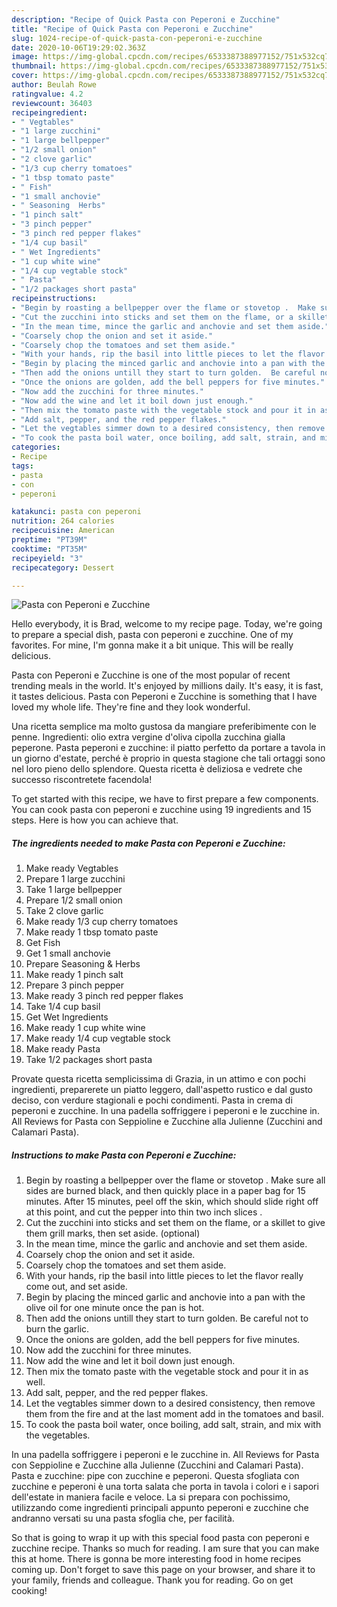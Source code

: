 ```yaml
---
description: "Recipe of Quick Pasta con Peperoni e Zucchine"
title: "Recipe of Quick Pasta con Peperoni e Zucchine"
slug: 1024-recipe-of-quick-pasta-con-peperoni-e-zucchine
date: 2020-10-06T19:29:02.363Z
image: https://img-global.cpcdn.com/recipes/6533387388977152/751x532cq70/pasta-con-peperoni-e-zucchine-recipe-main-photo.jpg
thumbnail: https://img-global.cpcdn.com/recipes/6533387388977152/751x532cq70/pasta-con-peperoni-e-zucchine-recipe-main-photo.jpg
cover: https://img-global.cpcdn.com/recipes/6533387388977152/751x532cq70/pasta-con-peperoni-e-zucchine-recipe-main-photo.jpg
author: Beulah Rowe
ratingvalue: 4.2
reviewcount: 36403
recipeingredient:
- " Vegtables"
- "1 large zucchini"
- "1 large bellpepper"
- "1/2 small onion"
- "2 clove garlic"
- "1/3 cup cherry tomatoes"
- "1 tbsp tomato paste"
- " Fish"
- "1 small anchovie"
- " Seasoning  Herbs"
- "1 pinch salt"
- "3 pinch pepper"
- "3 pinch red pepper flakes"
- "1/4 cup basil"
- " Wet Ingredients"
- "1 cup white wine"
- "1/4 cup vegtable stock"
- " Pasta"
- "1/2 packages short pasta"
recipeinstructions:
- "Begin by roasting a bellpepper over the flame or stovetop .  Make sure all sides are burned black, and then quickly place in a paper bag for 15 minutes.  After 15 minutes, peel off the skin, which should slide right off at this point, and cut the pepper into thin two inch slices ."
- "Cut the zucchini into sticks and set them on the flame, or a skillet to give them grill marks, then set aside. (optional)"
- "In the mean time, mince the garlic and anchovie and set them aside."
- "Coarsely chop the onion and set it aside."
- "Coarsely chop the tomatoes and set them aside."
- "With your hands, rip the basil into little pieces to let the flavor really come out, and set aside."
- "Begin by placing the minced garlic and anchovie into a pan with the olive oil for one minute once the pan is hot."
- "Then add the onions untill they start to turn golden.  Be careful not to burn the garlic."
- "Once the onions are golden, add the bell peppers for five minutes."
- "Now add the zucchini for three minutes."
- "Now add the wine and let it boil down just enough."
- "Then mix the tomato paste with the vegetable stock and pour it in as well."
- "Add salt, pepper, and the red pepper flakes."
- "Let the vegtables simmer down to a desired consistency, then remove them from the fire and at the last moment add in the tomatoes and basil."
- "To cook the pasta boil water, once boiling, add salt, strain, and mix with the vegetables."
categories:
- Recipe
tags:
- pasta
- con
- peperoni

katakunci: pasta con peperoni 
nutrition: 264 calories
recipecuisine: American
preptime: "PT39M"
cooktime: "PT35M"
recipeyield: "3"
recipecategory: Dessert

---
```



![Pasta con Peperoni e Zucchine](https://img-global.cpcdn.com/recipes/6533387388977152/751x532cq70/pasta-con-peperoni-e-zucchine-recipe-main-photo.jpg)

Hello everybody, it is Brad, welcome to my recipe page. Today, we're going to prepare a special dish, pasta con peperoni e zucchine. One of my favorites. For mine, I'm gonna make it a bit unique. This will be really delicious.

Pasta con Peperoni e Zucchine is one of the most popular of recent trending meals in the world. It's enjoyed by millions daily. It's easy, it is fast, it tastes delicious. Pasta con Peperoni e Zucchine is something that I have loved my whole life. They're fine and they look wonderful.

Una ricetta semplice ma molto gustosa da mangiare preferibimente con le penne. Ingredienti: olio extra vergine d&#39;oliva cipolla zucchina gialla peperone. Pasta peperoni e zucchine: il piatto perfetto da portare a tavola in un giorno d&#39;estate, perché è proprio in questa stagione che tali ortaggi sono nel loro pieno dello splendore. Questa ricetta è deliziosa e vedrete che successo riscontretete facendola!


To get started with this recipe, we have to first prepare a few components. You can cook pasta con peperoni e zucchine using 19 ingredients and 15 steps. Here is how you can achieve that.

<!--inarticleads1-->

##### The ingredients needed to make Pasta con Peperoni e Zucchine:

1. Make ready  Vegtables
1. Prepare 1 large zucchini
1. Take 1 large bellpepper
1. Prepare 1/2 small onion
1. Take 2 clove garlic
1. Make ready 1/3 cup cherry tomatoes
1. Make ready 1 tbsp tomato paste
1. Get  Fish
1. Get 1 small anchovie
1. Prepare  Seasoning &amp; Herbs
1. Make ready 1 pinch salt
1. Prepare 3 pinch pepper
1. Make ready 3 pinch red pepper flakes
1. Take 1/4 cup basil
1. Get  Wet Ingredients
1. Make ready 1 cup white wine
1. Make ready 1/4 cup vegtable stock
1. Make ready  Pasta
1. Take 1/2 packages short pasta


Provate questa ricetta semplicissima di Grazia, in un attimo e con pochi ingredienti, preparerete un piatto leggero, dall&#39;aspetto rustico e dal gusto deciso, con verdure stagionali e pochi condimenti. Pasta in crema di peperoni e zucchine. In una padella soffriggere i peperoni e le zucchine in. All Reviews for Pasta con Seppioline e Zucchine alla Julienne (Zucchini and Calamari Pasta). 

<!--inarticleads2-->

##### Instructions to make Pasta con Peperoni e Zucchine:

1. Begin by roasting a bellpepper over the flame or stovetop .  Make sure all sides are burned black, and then quickly place in a paper bag for 15 minutes.  After 15 minutes, peel off the skin, which should slide right off at this point, and cut the pepper into thin two inch slices .
1. Cut the zucchini into sticks and set them on the flame, or a skillet to give them grill marks, then set aside. (optional)
1. In the mean time, mince the garlic and anchovie and set them aside.
1. Coarsely chop the onion and set it aside.
1. Coarsely chop the tomatoes and set them aside.
1. With your hands, rip the basil into little pieces to let the flavor really come out, and set aside.
1. Begin by placing the minced garlic and anchovie into a pan with the olive oil for one minute once the pan is hot.
1. Then add the onions untill they start to turn golden.  Be careful not to burn the garlic.
1. Once the onions are golden, add the bell peppers for five minutes.
1. Now add the zucchini for three minutes.
1. Now add the wine and let it boil down just enough.
1. Then mix the tomato paste with the vegetable stock and pour it in as well.
1. Add salt, pepper, and the red pepper flakes.
1. Let the vegtables simmer down to a desired consistency, then remove them from the fire and at the last moment add in the tomatoes and basil.
1. To cook the pasta boil water, once boiling, add salt, strain, and mix with the vegetables.


In una padella soffriggere i peperoni e le zucchine in. All Reviews for Pasta con Seppioline e Zucchine alla Julienne (Zucchini and Calamari Pasta). Pasta e zucchine: pipe con zucchine e peperoni. Questa sfogliata con zucchine e peperoni è una torta salata che porta in tavola i colori e i sapori dell&#39;estate in maniera facile e veloce. La si prepara con pochissimo, utilizzando come ingredienti principali appunto peperoni e zucchine che andranno versati su una pasta sfoglia che, per facilità. 

So that is going to wrap it up with this special food pasta con peperoni e zucchine recipe. Thanks so much for reading. I am sure that you can make this at home. There is gonna be more interesting food in home recipes coming up. Don't forget to save this page on your browser, and share it to your family, friends and colleague. Thank you for reading. Go on get cooking!
